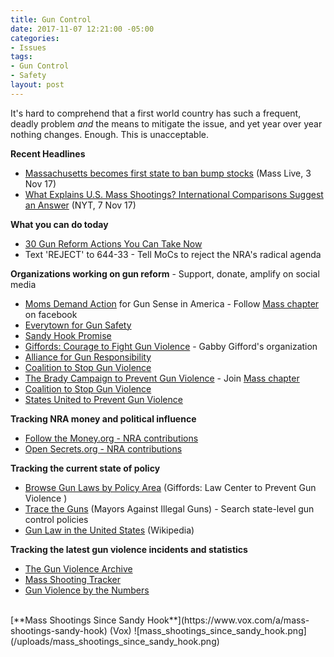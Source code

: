 ```yaml
---
title: Gun Control
date: 2017-11-07 12:21:00 -05:00
categories:
- Issues
tags:
- Gun Control
- Safety
layout: post
---
```


It's hard to comprehend that a first world country has such a frequent, deadly problem *and* the means to mitigate the issue, and yet year over year nothing changes. Enough. This is unacceptable. 

**Recent Headlines**
* [Massachusetts becomes first state to ban bump stocks](http://bit.ly/2xZHY6Y) (Mass Live, 3 Nov 17)
* [What Explains U.S. Mass Shootings? International Comparisons Suggest an Answer](http://nyti.ms/2kdAPO5) (NYT, 7 Nov 17)

**What you can do today**
* [30 Gun Reform Actions You Can Take Now](http://bit.ly/20WtdcM)
* Text 'REJECT' to 644-33 - Tell MoCs to reject the NRA's radical agenda

**Organizations working on gun reform** - Support, donate, amplify on social media
* [Moms Demand Action](https://momsdemandaction.org/) for Gun Sense in America - Follow [Mass chapter](http://bit.ly/2hlyHPW) on facebook
* [Everytown for Gun Safety](https://everytown.org/)
* [Sandy Hook Promise](https://www.sandyhookpromise.org/)
* [Giffords: Courage to Fight Gun Violence](https://giffords.org/) - Gabby Gifford's organization
* [Alliance for Gun Responsibility](https://gunresponsibility.org/)
* [Coalition to Stop Gun Violence](https://www.csgv.org/)
* [The Brady Campaign to Prevent Gun Violence](https://www.bradycampaign.org/) - Join [Mass chapter](http://bit.ly/2zMnFhP)
* [Coalition to Stop Gun Violence](https://www.csgv.org/)
* [States United to Prevent Gun Violence](http://ceasefireusa.org/)

**Tracking NRA money and political influence**
* [Follow the Money.org - NRA contributions](https://www.followthemoney.org/entity-details?eid=1854)
* [Open Secrets.org - NRA contributions](https://www.opensecrets.org/orgs/summary.php?id=d000000082)

**Tracking the current state of policy**
* [Browse Gun Laws by Policy Area](http://bit.ly/2yOK0v1) (Giffords: Law Center to Prevent Gun Violence )
* [Trace the Guns](https://tracetheguns.org/#)
 (Mayors Against Illegal Guns) - Search state-level gun control policies
* [Gun Law in the United States](http://bit.ly/1kLKSVc) (Wikipedia)

**Tracking the latest gun violence incidents and statistics**
* [The Gun Violence Archive](http://www.gunviolencearchive.org/)
* [Mass Shooting Tracker](http://bit.ly/22O38iV)
* [Gun Violence by the Numbers](https://everytownresearch.org/gun-violence-by-the-numbers/)

<BR>
[**Mass Shootings Since Sandy Hook**](https://www.vox.com/a/mass-shootings-sandy-hook) (Vox)
![mass_shootings_since_sandy_hook.png](/uploads/mass_shootings_since_sandy_hook.png)
<BR>